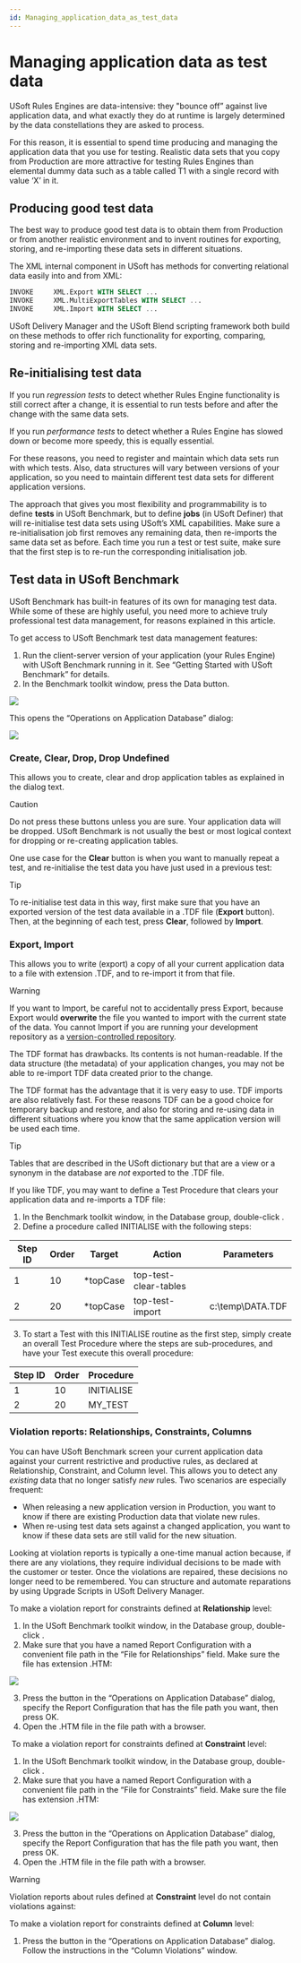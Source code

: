 ```yaml
---
id: Managing_application_data_as_test_data
---
```


# Managing application data as test data

USoft Rules Engines are data-intensive: they "bounce off” against live application data, and what exactly they do at runtime is largely determined by the data constellations they are asked to process.

For this reason, it is essential to spend time producing and managing the application data that you use for testing. Realistic data sets that you copy from Production are more attractive for testing Rules Engines than elemental dummy data such as a table called T1 with a single record with value ‘X’ in it.

## Producing good test data

The best way to produce good test data is to obtain them from Production or from another realistic environment and to invent routines for exporting, storing, and re-importing these data sets in different situations.

The XML internal component in USoft has methods for converting relational data easily into and from XML:

```sql
INVOKE     XML.Export WITH SELECT ...
INVOKE     XML.MultiExportTables WITH SELECT ...
INVOKE     XML.Import WITH SELECT ...

```

USoft Delivery Manager and the USoft Blend scripting framework both build on these methods to offer rich functionality for exporting, comparing, storing and re-importing XML data sets.

## Re-initialising test data

If you run *regression tests* to detect whether Rules Engine functionality is still correct after a change, it is essential to run tests before and after the change with the same data sets.

If you run *performance tests* to detect whether a Rules Engine has slowed down or become more speedy, this is equally essential.

For these reasons, you need to register and maintain which data sets run with which tests. Also, data structures will vary between versions of your application, so you need to maintain different test data sets for different application versions.

The approach that gives you most flexibility and programmability is to define **tests** in USoft Benchmark, but to define **jobs** (in USoft Definer) that will re-initialise test data sets using USoft’s XML capabilities. Make sure a re-initialisation job first removes any remaining data, then re-imports the same data set as before. Each time you run a test or test suite, make sure that the first step is to re-run the corresponding initialisation job.

## Test data in USoft Benchmark

USoft Benchmark has built-in features of its own for managing test data. While some of these are highly useful, you need more to achieve truly professional test data management, for reasons explained in this article.

To get access to USoft Benchmark test data management features:

1. Run the client-server version of your application (your Rules Engine) with USoft Benchmark running in it. See “Getting Started with USoft Benchmark” for details.
2. In the Benchmark toolkit window, press the Data button.

![](./assets/557b549f-a860-4b96-bb4f-d62256d0d8b9.png)

This opens the “Operations on Application Database” dialog:

![](./assets/a8246ea7-3591-4677-be8b-45167195cbbc.png)

### Create, Clear, Drop, Drop Undefined

This allows you to create, clear and drop application tables as explained in the dialog text.

> [!CAUTION]
> Do not press these buttons unless you are sure. Your application data will be dropped. USoft Benchmark is not usually the best or most logical context for dropping or re-creating application tables.

One use case for the **Clear** button is when you want to manually repeat a test, and re-initialise the test data you have just used in a previous test:

> [!TIP]
> To re-initialise test data in this way, first make sure that you have an exported version of the test data available in a .TDF file (**Export** button). Then, at the beginning of each test, press **Clear**, followed by **Import**.

### Export, Import

This allows you to write (export) a copy of all your current application data to a file with extension .TDF, and to re-import it from that file.

> [!WARNING]
> If you want to Import, be careful not to accidentally press Export, because Export would **overwrite** the file you wanted to import with the current state of the data.
> You cannot Import if you are running your development repository as a [version-controlled repository]().

The TDF format has drawbacks. Its contents is not human-readable. If the data structure (the metadata) of your application changes, you may not be able to re-import TDF data created prior to the change.

The TDF format has the advantage that it is very easy to use. TDF imports are also relatively fast. For these reasons TDF can be a good choice for temporary backup and restore, and also for storing and re-using data in different situations where you know that the same application version will be used each time.

> [!TIP]
> Tables that are described in the USoft dictionary but that are a view or a synonym in the database are *not* exported to the .TDF file.

If you like TDF, you may want to define a Test Procedure that clears your application data and re-imports a TDF file:

1. In the Benchmark toolkit window, in the Database group, double-click .
2. Define a procedure called INITIALISE with the following steps:

|**Step ID**|**Order**|**Target**|**Action**|**Parameters**|
|--------|--------|--------|--------|--------|
|1       |10      |*topCase|top-test-clear-tables|        |
|2       |20      |*topCase|top-test-import|c:\\temp\\DATA.TDF|



3. To start a Test with this INITIALISE routine as the first step, simply create an overall Test Procedure where the steps are sub-procedures, and have your Test execute this overall procedure:

|**Step ID**|**Order**|**Procedure**|
|--------|--------|--------|
|1       |10      |INITIALISE|
|2       |20      |MY_TEST |



### Violation reports: Relationships, Constraints, Columns

You can have USoft Benchmark screen your current application data against your current restrictive and productive rules, as declared at Relationship, Constraint, and Column level. This allows you to detect any *existing* data that no longer satisfy *new* rules. Two scenarios are especially frequent:

- When releasing a new application version in Production, you want to know if there are existing Production data that violate new rules.
- When re-using test data sets against a changed application, you want to know if these data sets are still valid for the new situation.

Looking at violation reports is typically a one-time manual action because, if there are any violations, they require individual decisions to be made with the customer or tester. Once the violations are repaired, these decisions no longer need to be remembered. You can structure and automate reparations by using Upgrade Scripts in USoft Delivery Manager.

To make a violation report for constraints defined at **Relationship** level:

1. In the USoft Benchmark toolkit window, in the Database group, double-click .
2. Make sure that you have a named Report Configuration with a convenient file path in the “File for Relationships” field. Make sure the file has extension .HTM:

![](./assets/5c2d524d-c72e-408c-8512-725dd21624df.png)

3. Press the button in the “Operations on Application Database” dialog, specify the Report Configuration that has the file path you want, then press OK.
4. Open the .HTM file in the file path with a browser.

 To make a violation report for constraints defined at **Constraint** level:

1. In the USoft Benchmark toolkit window, in the Database group, double-click .
2. Make sure that you have a named Report Configuration with a convenient file path in the “File for Constraints” field. Make sure the file has extension .HTM:

![](./assets/5c2d524d-c72e-408c-8512-725dd21624df.png)

3. Press the button in the “Operations on Application Database” dialog, specify the Report Configuration that has the file path you want, then press OK.
4. Open the .HTM file in the file path with a browser.

> [!WARNING]
> Violation reports about rules defined at **Constraint** level do not contain violations against:

To make a violation report for constraints defined at **Column** level:

1. Press the button in the “Operations on Application Database” dialog. Follow the instructions in the “Column Violations” window.